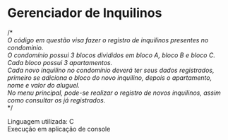 # Gerenciador de Inquilinos

/*
<br>
*O código em questão visa fazer o registro de inquilinos presentes no condomínio.*<br>
*O condomínio possui 3 blocos divididos em bloco A, bloco B e bloco C.*<br>
*Cada bloco possui 3 apartamentos.*<br>
*Cada novo inquilino no condomínio deverá ter seus dados registrados,*<br>
*primeiro se adiciona o bloco do novo inquilino, depois o apartamento, nome e valor do aluguel.*<br>
*No menu principal, pode-se realizar o registro de novos inquilinos, assim como consultar os já registrados.*
<br>
*/

Linguagem utilizada: C <br>
Execução em aplicação de console <br>

